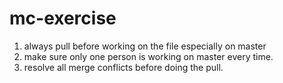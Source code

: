 # mc-exercise
1.  always pull before working on the file especially on master
2.  make sure only one person is working on master every time. 
3.  resolve all merge conflicts before doing the pull.  